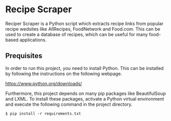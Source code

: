 # Recipe Scraper

Reciper Scraper is a Python script which extracts recipe links from popular recipe wedsites like AllRecipes, FoodNetwork and Food.com.
This can be used to create a database of recipes, which can be useful for many food-based applications.

## Prequisites

In order to run this project, you need to install Python. This can be installed by following the instructions on the following webpage.

https://www.python.org/downloads/

Furthermore, this project depends on many pip packages like BeautifulSoup and LXML. To install these packages, activate a Python virtual environment and execute the following command in the project directory.

```
$ pip install -r requirements.txt
```
